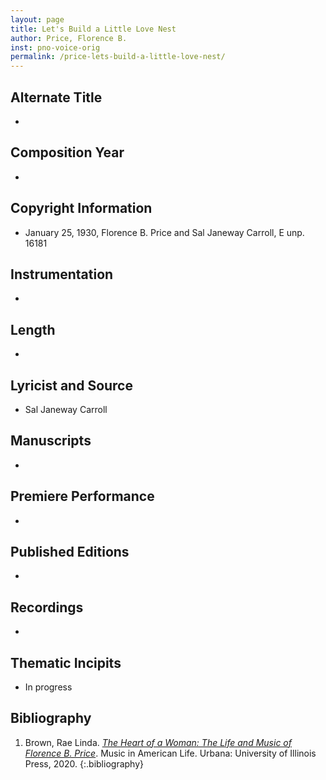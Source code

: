 ```yaml
---
layout: page
title: Let's Build a Little Love Nest
author: Price, Florence B.
inst: pno-voice-orig
permalink: /price-lets-build-a-little-love-nest/
---
```


## Alternate Title
- 

## Composition Year
- 

## Copyright Information
- January 25, 1930, Florence B. Price and Sal Janeway Carroll, E unp. 16181

## Instrumentation
- 

## Length
- 

## Lyricist and Source
- Sal Janeway Carroll

## Manuscripts
- 

## Premiere Performance
- 

## Published Editions
- 

## Recordings
- 

## Thematic Incipits
- In progress

## Bibliography
1. Brown, Rae Linda. <a href="https://www.worldcat.org/title/1122800180" target="_blank">*The Heart of a Woman: The Life and Music of Florence B. Price*</a>. Music in American Life. Urbana: University of Illinois Press, 2020.
{:.bibliography}